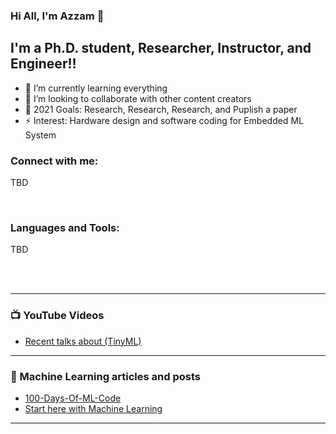 ### Hi All, I'm Azzam 👋

## I'm a Ph.D. student, Researcher, Instructor, and Engineer!!

- 🔭 I’m currently learning everything  
- 👯 I’m looking to collaborate with other content creators
- 🥅 2021 Goals: Research, Research, Research, and Puplish a paper
- ⚡ Interest: Hardware design and software coding for Embedded ML System 


### Connect with me:

TBD
  
<br />

### Languages and Tools:

TBD

<br />
<br />

---

### 📺 YouTube Videos 

<!-- YOUTUBE:START -->
- [Recent talks about (TinyML)](https://www.youtube.com/playlist?list=PLeisuBi-nfBOb-C2Fu3JgKvfKueoFlnUp)
<!-- YOUTUBE:END -->

---

### 📕 Machine Learning articles and posts

<!-- BLOG-POST-LIST:START -->
- [100-Days-Of-ML-Code](https://github.com/Avik-Jain/100-Days-Of-ML-Code)
- [Start here with Machine Learning](https://machinelearningmastery.com/start-here/)
<!-- BLOG-POST-LIST:END -->

---

</details>

[website]: https://codeSTACKr.com
[course]: http://vsCodeHero.com
[twitter]: https://twitter.com/codeSTACKr
[youtube]: https://youtube.com/codeSTACKr
[instagram]: https://instagram.com/codeSTACKr
[linkedin]: https://linkedin.com/in/codeSTACKr
[webdevplaylist]: https://www.youtube.com/playlist?list=PLkwxH9e_vrAJ0WbEsFA9W3I1W-g_BTsbt
[jsplaylist]: https://www.youtube.com/playlist?list=PLkwxH9e_vrALRJKu7wfXby3MKeflhTu6B
[cssplaylist]: https://www.youtube.com/playlist?list=PLkwxH9e_vrALSdvZuEh6gqQdmDoDIoqz4
[reactplaylist]: https://www.youtube.com/playlist?list=PLkwxH9e_vrAK4TdffpxKY3QGyHCpxFcQ0
